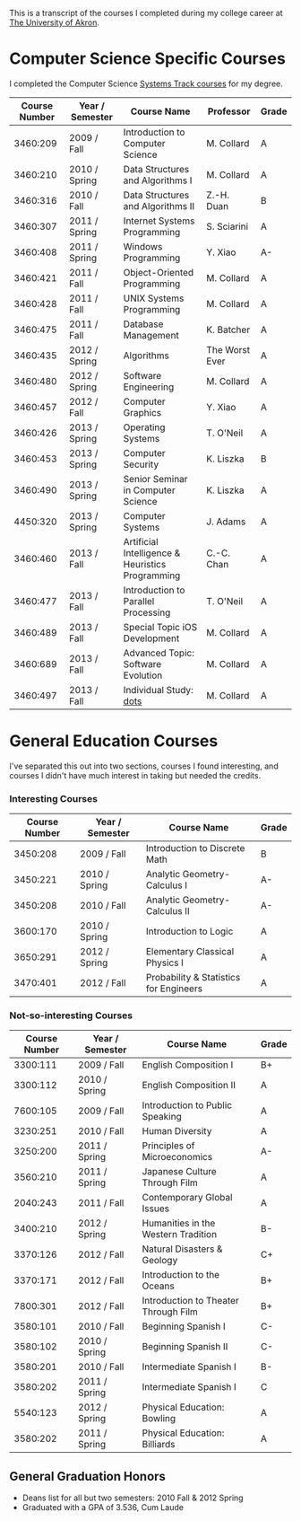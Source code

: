 This is a transcript of the courses I completed during my college career at
[The University of Akron](http://www.uakron.edu/).

# Computer Science Specific Courses

I completed the Computer Science [Systems Track
courses](http://www.uakron.edu/computer-science/academics/undergraduate-programs/bscs-system.dot)
for my degree.

| Course Number | Year / Semester | Course Name                                      | Professor       | Grade |
|---------------|-----------------|--------------------------------------------------|-----------------|-------|
| 3460:209      | 2009 / Fall     | Introduction to Computer Science                 | M. Collard      | A     |
| 3460:210      | 2010 / Spring   | Data Structures and Algorithms I                 | M. Collard      | A     |
| 3460:316      | 2010 / Fall     | Data Structures and Algorithms II                | Z.-H. Duan      | B     |
| 3460:307      | 2011 / Spring   | Internet Systems Programming                     | S. Sciarini     | A     |
| 3460:408      | 2011 / Spring   | Windows Programming                              | Y. Xiao         | A-    |
| 3460:421      | 2011 / Fall     | Object-Oriented Programming                      | M. Collard      | A     |
| 3460:428      | 2011 / Fall     | UNIX Systems Programming                         | M. Collard      | A     |
| 3460:475      | 2011 / Fall     | Database Management                              | K. Batcher      | A     |
| 3460:435      | 2012 / Spring   | Algorithms                                       | The Worst Ever  | A     |
| 3460:480      | 2012 / Spring   | Software Engineering                             | M. Collard      | A     |
| 3460:457      | 2012 / Fall     | Computer Graphics                                | Y. Xiao         | A     |
| 3460:426      | 2013 / Spring   | Operating Systems                                | T. O'Neil       | A     |
| 3460:453      | 2013 / Spring   | Computer Security                                | K. Liszka       | B     |
| 3460:490      | 2013 / Spring   | Senior Seminar in Computer Science               | K. Liszka       | A     |
| 4450:320      | 2013 / Spring   | Computer Systems                                 | J. Adams        | A     |
| 3460:460      | 2013 / Fall     | Artificial Intelligence & Heuristics Programming | C.-C. Chan      | A     |
| 3460:477      | 2013 / Fall     | Introduction to Parallel Processing              | T. O'Neil       | A     |
| 3460:489      | 2013 / Fall     | Special Topic iOS Development                    | M. Collard      | A     |
| 3460:689      | 2013 / Fall     | Advanced Topic: Software Evolution               | M. Collard      | A     |
| 3460:497      | 2013 / Fall     | Individual Study: [dots](http://git.io/Q0szaQ)   | M. Collard      | A     |

# General Education Courses

I've separated this out into two sections, courses I found interesting, and
courses I didn't have much interest in taking but needed the credits.

### Interesting Courses

| Course Number | Year / Semester | Course Name                                      | Grade |
|---------------|-----------------|--------------------------------------------------|-------|
| 3450:208      | 2009 / Fall     | Introduction to Discrete Math                    | B     |
| 3450:221      | 2010 / Spring   | Analytic Geometry-Calculus I                     | A-    |
| 3450:208      | 2010 / Fall     | Analytic Geometry-Calculus II                    | A-    |
| 3600:170      | 2010 / Spring   | Introduction to Logic                            | A     |
| 3650:291      | 2012 / Spring   | Elementary Classical Physics I                   | A     |
| 3470:401      | 2012 / Fall     | Probability & Statistics for Engineers           | A     |

### Not-so-interesting Courses

| Course Number | Year / Semester | Course Name                                      | Grade |
|---------------|-----------------|--------------------------------------------------|-------|
| 3300:111      | 2009 / Fall     | English Composition I                            | B+    |
| 3300:112      | 2010 / Spring   | English Composition II                           | A     |
| 7600:105      | 2009 / Fall     | Introduction to Public Speaking                  | A     |
| 3230:251      | 2010 / Fall     | Human Diversity                                  | A     |
| 3250:200      | 2011 / Spring   | Principles of Microeconomics                     | A-    |
| 3560:210      | 2011 / Spring   | Japanese Culture Through Film                    | A     |
| 2040:243      | 2011 / Fall     | Contemporary Global Issues                       | A     |
| 3400:210      | 2012 / Spring   | Humanities in the Western Tradition              | B-    |
| 3370:126      | 2012 / Fall     | Natural Disasters & Geology                      | C+    |
| 3370:171      | 2012 / Fall     | Introduction to the Oceans                       | B+    |
| 7800:301      | 2012 / Fall     | Introduction to Theater Through Film             | B+    |
| 3580:101      | 2010 / Fall     | Beginning Spanish I                              | C-    |
| 3580:102      | 2010 / Spring   | Beginning Spanish II                             | C-    |
| 3580:201      | 2010 / Fall     | Intermediate Spanish I                           | B-    |
| 3580:202      | 2011 / Spring   | Intermediate Spanish I                           | C     |
| 5540:123      | 2012 / Spring   | Physical Education: Bowling                      | A     |
| 3580:202      | 2011 / Spring   | Physical Education: Billiards                    | A     |

## General Graduation Honors

 * Deans list for all but two semesters: 2010 Fall & 2012 Spring
 * Graduated with a GPA of 3.536, Cum Laude
